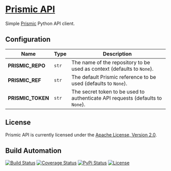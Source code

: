 # [Prismic API](http://prismic-api.hive.pt)

Simple [Prismic](http://prismic.io) Python API client.

## Configuration

| Name              | Type  | Description                                                                    |
| ----------------- | ----- | ------------------------------------------------------------------------------ |
| **PRISMIC_REPO**  | `str` | The name of the repository to be used as context (defaults to `None`).         |
| **PRISMIC_REF**   | `str` | The default Prismic reference to be used (defaults to `None`).                 |
| **PRISMIC_TOKEN** | `str` | The secret token to be used to authenticate API requests (defaults to `None`). |

## License

Prismic API is currently licensed under the [Apache License, Version 2.0](http://www.apache.org/licenses/).

## Build Automation

[![Build Status](https://app.travis-ci.com/hivesolutions/prismic-api.svg?branch=master)](https://travis-ci.com/github/hivesolutions/prismic-api)
[![Coverage Status](https://coveralls.io/repos/hivesolutions/prismic-api/badge.svg?branch=master)](https://coveralls.io/r/hivesolutions/prismic-api?branch=master)
[![PyPi Status](https://img.shields.io/pypi/v/prismic-api.svg)](https://pypi.python.org/pypi/prismic-api)
[![License](https://img.shields.io/badge/license-Apache%202.0-blue.svg)](https://www.apache.org/licenses/)
